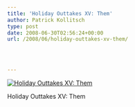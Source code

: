 ```yaml
---
title: 'Holiday Outtakes XV: Them'
author: Patrick Kollitsch
type: post
date: 2008-06-30T02:56:24+00:00
url: /2008/06/holiday-outtakes-xv-them/




---
```

<div class="flickr">
  <a href="http://www.flickr.com/photos/schreibblogade/2624568163/" title="Holiday Outtakes XV: Them"><img src="//farm4.static.flickr.com/3023/2624568163_ccb417099a.jpg" alt="Holiday Outtakes XV: Them" /></a></p> 
  
  <p>
    Holiday Outtakes XV: Them
  </p>
</div>